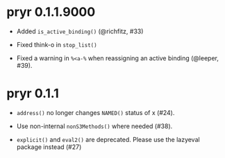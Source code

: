 # pryr 0.1.1.9000

* Added `is_active_binding()` (@richfitz, #33)

* Fixed think-o in `stop_list()`

* Fixed a warning in `%<a-%` when reassigning an active binding (@leeper, #39).

# pryr 0.1.1

* `address()` no longer changes `NAMED()` status of x (#24).

* Use non-internal `nonS3Methods()` where needed (#38).

* `explicit()` and `eval2()` are deprecated. Please use the lazyeval
  package instead (#27)

